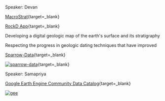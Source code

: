 Speaker: Devan

[MacroStrat](https://macrostrat.org/map){target=_blank}

[RockD App](https://rockd.org/){target=_blank}

Developing a digital geologic map of the earth's surface and its stratigraphy

Respecting the progress in geologic dating techniques that have improved

[Sparrow-Data](https://sparrow-data.org/){target=_blank}

[![sparrow-data](https://sparrow-data.org/images/simplified-chart.png)](https://sparrow-data.org/){target=_blank}

Speaker: Samapriya

[Google Earth Engine Community Data Catalog](https://gee-community-catalog.org/){target=_blank}

[![gee](https://user-images.githubusercontent.com/6677629/193480583-8f403475-7325-4b9e-b24d-222b46517512.png)](https://gee-community-catalog.org/)

